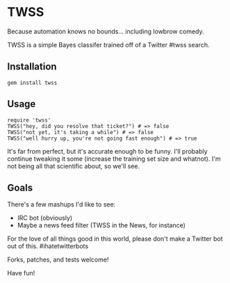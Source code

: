 TWSS
====

Because automation knows no bounds... including lowbrow comedy.

TWSS is a simple Bayes classifer trained off of a Twitter #twss search.

Installation
------------

    gem install twss

Usage
-----

    require 'twss'
    TWSS("hey, did you resolve that ticket?") # => false
    TWSS("not yet, it's taking a while") # => false
    TWSS("well hurry up, you're not going fast enough") # => true

It's far from perfect, but it's accurate enough to be funny.  I'll probably
continue tweaking it some (increase the training set size and whatnot).  I'm not
being all that scientific about, so we'll see.


Goals
-----

There's a few mashups I'd like to see:

 * IRC bot (obviously)
 * Maybe a news feed filter (TWSS in the News, for instance)

For the love of all things good in this world, please don't make a Twitter
bot out of this. #ihatetwitterbots

Forks, patches, and tests welcome!

Have fun!


